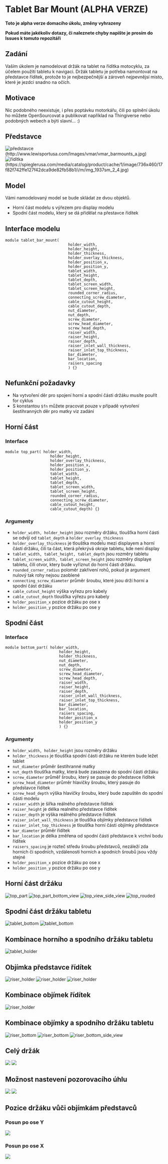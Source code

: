 # Tablet Bar Mount (ALPHA VERZE)
**Toto je alpha verze domacího úkolu, změny vyhrazeny**

**Pokud máte jakékoliv dotazy, či naleznete chyby napište je prosím do Issues k tomuto repozitáři**

## Zadání

Vaším úkolem je namodelovat držák na tablet na řídítka motocyklu, za účelem použítí tabletu k navigaci.
Držák tabletu je potřeba namontovat na představce řídítek, protože to je nejbezpečnější a zároveň nejpevnějsí misto, které je jezdci snadno na očích.

## Motivace

Nic podobného neexistuje, i přes poptávku motorkářu, čili po splnění úkolu ho můžete OpenSourcovat a publikovat například na Thingiverse nebo podobných webech a býti slavní... :)

## Představce

![představce (http://www.lewisportusa.com/Images/vmar/vmar_barmounts_a.jpg)](barmounts.jpg)
![řídítka (https://spieglerusa.com/media/catalog/product/cache/1/image/736x460/17f82f742ffe127f42dca9de82fb58b1/i/m/img_1937sm_2_4.jpg)](handlebars.jpg)

## Model
Vámi namodelovaný model se bude skládat ze dvou objektů.

  - Horní část modelu s výřezem pro display modelu
  - Spodní část modelu, který se dá přídělat na přestavce řídítek


## Interface modelu

```
module tablet_bar_mount(
							holder_width,
							holder_height,
							holder_thickness,
							holder_overlay_thickness,
							holder_position_x,
							holder_position_y,
							tablet_width,	
							tablet_height,
							tablet_depth,
							tablet_screen_width,
							tablet_screen_height,
							rounded_corner_radius, 
							connecting_screw_diameter,
							cable_cutout_height,
							cable_cutout_depth,
							nut_diameter,
							nut_depth,
							screw_diameter,
							screw_head_diameter,
							screw_head_depth,
							raiser_width,
							raiser_height,
							raiser_depth,
							raiser_inlet_wall_thickness,
							raiser_inlet_top_thickness,
							bar_diameter,
							bar_location,
							raisers_spacing
							) {}
```

## Nefunkční požadavky
  - Na vytvoření děr pro spojení horní a spodní části držáku musíte pouřít for cyklus
  - S konstantou `$fn` můžete pracovat pouze v případě vytvoření šestihranných děr pro matky viz zadání

## Horní část

### Interface

```
module top_part( holder_width,
					holder_height,
					holder_overlay_thickness,
					holder_position_x,
					holder_position_y,
					tablet_width,	
					tablet_height,
					tablet_depth,
					tablet_screen_width,
					tablet_screen_height,
					rounded_corner_radius, 
					connecting_screw_diameter,
					cable_cutout_height,
					cable_cutout_depth) {}
```

### Argumenty
  - `holder_width, holder_height` jsou rozměry držáku, tloušťka horní části se odvíjí od `tablet_depth` a `holder_overlay_thickness`
  - `holder_overlay_thickness` je tlouštka modelu mezi displayem a horní částí držáku, čili ta část, která překrývá okraje tabletu, kde není display
  - `tablet_width, tablet_height, tablet_depth` jsou rozměry tabletu
  - `tablet_screen_width, tablet_screen_height` jsou rozměry displaye tabletu, čili otvor, ktery bude vyříznut do horní části držáku.
  - `rounded_corner_radius` poloměr zakřivení rohů, pokud je argument nulový tak rohy nejsou zaoblené
  - `connecting_screw_diameter` průměr šroubu, které jsou drží horní a spodní část držáku
  - `cable_cutout_height` výška vyřezu pro kabely
  - `cable_cutout_depth` tloušťka výřezu pro kabely
  - `holder_position_x` pozice držáku po ose x
  - `holder_position_y` pozice držáku po ose y

## Spodní část

### Interface

```
module bottom_part( holder_width,
						holder_height,
						holder_thickness,
						nut_diameter,
						nut_depth,
						screw_diameter,
						screw_head_diameter,
						screw_head_depth,
						raiser_width,
						raiser_height,
						raiser_depth,
						raiser_inlet_wall_thickness,
						raiser_inlet_top_thickness,
						bar_diameter,
						bar_location,
						raisers_spacing,
						holder_position_x
						holder_position_y
						) {}
```



### Argumenty

  - `holder_width, holder_height` jsou rozměry držáku
  - `holder_thickness` je tloušťka spodní části držáku ne kterém bude ležet tablet
  - `nut_diameter` průměr šestihranné matky
  - `nut_depth` tloušťka matky, která bude zasazena do spodní části držáku
  - `screw_diameter` průměř šroubu, který se pasuje do představce řídítek
  - `screw_head_diameter` průměr hlavičky šroubu, který pasuje do představce řídítek
  - `screw_head_depth` výška hlavičky šroubu, který bude zapuštěn do spodní části modelu
  - `raiser_width` je šířka reálného představce řídítek
  - `raiser_height` je délka realného představce řídítek 
  - `raiser_depth` je výška reálného představce řídítek
  - `raiser_inlet_wall_thickness` je tloušťka objímky představce řídítek
  - `raiser_inlet_top_thickness` je tloušťka horní části objímky představce
  - `bar_diameter` průměr řídítek
  - `bar_location` je délka změřena od spodní části představce k vrchní bodu řídítek
  - `raisers_spacing` je rozteč středu šroubu představců, nezáleží zda horních či spodních, vzdálenosti horních a spodních šroubů jsou vždy stejné
  - `holder_position_x` pozice držáku po ose x
  - `holder_position_y` pozice držáku po ose y


## Horní část držáku

![top_part](top_part_no_rouded_corners.png)
![top_part_bottom_view](top_part_no_rouded_corners_bottom_view.png)
![top_view_side_view](top_part_side_view.png)
![top_rouded](top_rouded.png)

## Spodní část držáku tabletu

![tablet_bottom](tablet_bottom_2.png)
![tablet_bottom](tablet_bottom.png)

## Kombinace horního a spodního držáku tabletu
![tablet_holder](tablet_holder.png)

## Objímka představce řídítek

![riser_holder](riser1.png)
![riser_holder](riser2.png)
![riser_holder](riser3.png)

## Kombinace objímek řídítek

![riser_holder](2risers_top_view.png)

## Kombinace objímky a spodního držáku tabletu
![riser_bottom](riser_bottom.png)
![riser_bottom](riser_bottom2.png)
![riser_bottom_side_view](riser_bottom_side_view.png)

## Celý držák

![](holder_complete.png)
![](holder_complete2.png)

## Možnost nastevení pozorovacího úhlu
![](holder_complete_rotated.png)
![](holder_complete_rotated2.png)

## Pozice držáku vůči objímkám představců

### Posun po ose Y
![](holder_position_y_positive.png)

### Posun po ose X
![](holder_position_x_positive.png)


